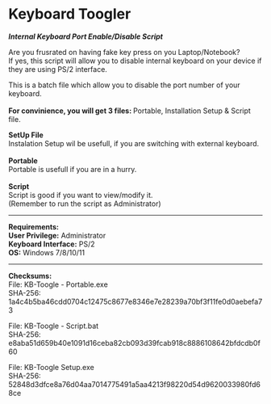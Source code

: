 # Keyboard Toogler
<b><i>Internal Keyboard Port Enable/Disable Script</i></b>

Are you frusrated on having fake key press on you Laptop/Notebook? <br>
If yes, this script will allow you to disable internal keyboard on your device if they are using PS/2 interface. <br>

This is a batch file which allow you to disable the port number of your keyboard. <br> 
<br>
<b>For convinience, you will get 3 files: </b> Portable, Installation Setup & Script file. <br>

<b>SetUp File</b> <br>
Instalation Setup wil be usefull, if you are switching with external keyboard. <br>
 <br>
<b>Portable</b> <br>
Portable is usefull if you are in a hurry. <br>
 <br>
<b>Script</b> <br>
Script is good if you want to view/modify it.  <br>
(Remember to run the script as Administrator)

_____________________________

<b>Requirements:</b>  <br>
<b>User Privilege:</b> Administrator  <br>
<b>Keyboard Interface:</b> PS/2  <br>
<b>OS:</b> Windows 7/8/10/11

_____________________________

<b>Checksums:</b>  <br>
File: KB-Toogle - Portable.exe  <br>
SHA-256: 1a4c4b5ba46cdd0704c12475c8677e8346e7e28239a70bf3f11fe0d0aebefa73  <br>

File: KB-Toogle - Script.bat  <br>
SHA-256: e8aba51d659b40e1091d16ceba82cb093d39fcab918c8886108642bfdcdb0f60  <br>

File: KB-Toogle Setup.exe  <br>
SHA-256: 52848d3dfce8a76d04aa7014775491a5aa4213f98220d54d9620033980fd68ce  <br>




